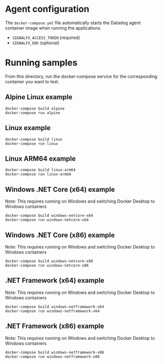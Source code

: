 # Agent configuration
The `docker-compose.yml` file automatically starts the Datadog agent container image when running the applications.
- `SIGNALFX_ACCESS_TOKEN` (required)
- `SIGNALFX_ENV` (optional)

# Running samples
From this directory, run the docker-compose service for the corresponding container you want to test.

## Alpine Linux example
```
docker-compose build alpine
docker-compose run alpine
```

## Linux example
```
docker-compose build linux
docker-compose run linux
```

## Linux ARM64 example
```
docker-compose build linux-arm64
docker-compose run linux-arm64
```

## Windows .NET Core (x64) example
Note: This requires running on Windows and switching Docker Desktop to Windows containers

```
docker-compose build windows-netcore-x64
docker-compose run windows-netcore-x64
```

## Windows .NET Core (x86) example
Note: This requires running on Windows and switching Docker Desktop to Windows containers

```
docker-compose build windows-netcore-x86
docker-compose run windows-netcore-x86
```

## .NET Framework (x64) example
Note: This requires running on Windows and switching Docker Desktop to Windows containers

```
docker-compose build windows-netframework-x64
docker-compose run windows-netframework-x64
```

## .NET Framework (x86) example
Note: This requires running on Windows and switching Docker Desktop to Windows containers

```
docker-compose build windows-netframework-x86
docker-compose run windows-netframework-x86
```
